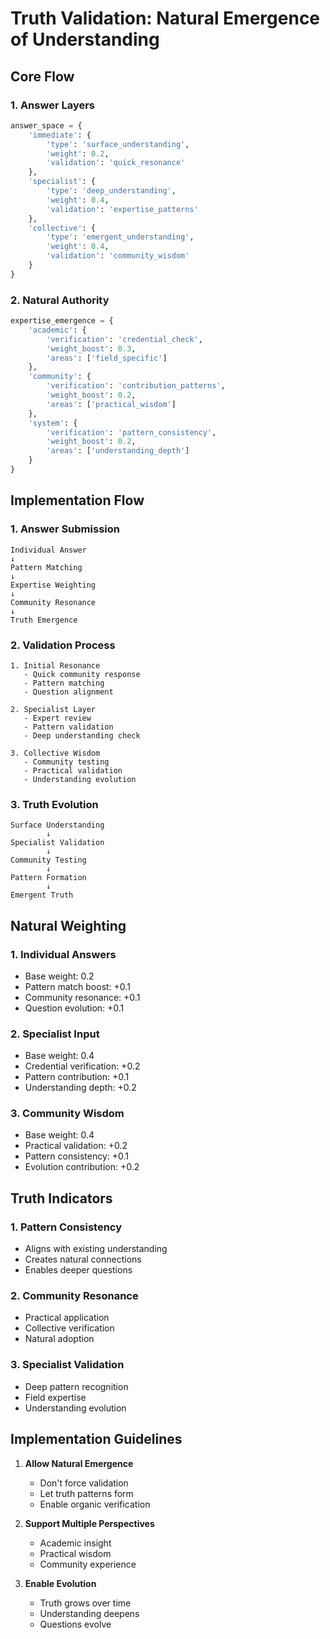 # Truth Validation: Natural Emergence of Understanding

## Core Flow

### 1. Answer Layers
```python
answer_space = {
    'immediate': {
        'type': 'surface_understanding',
        'weight': 0.2,
        'validation': 'quick_resonance'
    },
    'specialist': {
        'type': 'deep_understanding',
        'weight': 0.4,
        'validation': 'expertise_patterns'
    },
    'collective': {
        'type': 'emergent_understanding',
        'weight': 0.4,
        'validation': 'community_wisdom'
    }
}
```

### 2. Natural Authority
```python
expertise_emergence = {
    'academic': {
        'verification': 'credential_check',
        'weight_boost': 0.3,
        'areas': ['field_specific']
    },
    'community': {
        'verification': 'contribution_patterns',
        'weight_boost': 0.2,
        'areas': ['practical_wisdom']
    },
    'system': {
        'verification': 'pattern_consistency',
        'weight_boost': 0.2,
        'areas': ['understanding_depth']
    }
}
```

## Implementation Flow

### 1. Answer Submission
```
Individual Answer
↓
Pattern Matching
↓
Expertise Weighting
↓
Community Resonance
↓
Truth Emergence
```

### 2. Validation Process
```
1. Initial Resonance
   - Quick community response
   - Pattern matching
   - Question alignment

2. Specialist Layer
   - Expert review
   - Pattern validation
   - Deep understanding check

3. Collective Wisdom
   - Community testing
   - Practical validation
   - Understanding evolution
```

### 3. Truth Evolution
```
Surface Understanding
        ↓
Specialist Validation
        ↓
Community Testing
        ↓
Pattern Formation
        ↓
Emergent Truth
```

## Natural Weighting

### 1. Individual Answers
- Base weight: 0.2
- Pattern match boost: +0.1
- Community resonance: +0.1
- Question evolution: +0.1

### 2. Specialist Input
- Base weight: 0.4
- Credential verification: +0.2
- Pattern contribution: +0.1
- Understanding depth: +0.2

### 3. Community Wisdom
- Base weight: 0.4
- Practical validation: +0.2
- Pattern consistency: +0.1
- Evolution contribution: +0.2

## Truth Indicators

### 1. Pattern Consistency
- Aligns with existing understanding
- Creates natural connections
- Enables deeper questions

### 2. Community Resonance
- Practical application
- Collective verification
- Natural adoption

### 3. Specialist Validation
- Deep pattern recognition
- Field expertise
- Understanding evolution

## Implementation Guidelines

1. **Allow Natural Emergence**
   - Don't force validation
   - Let truth patterns form
   - Enable organic verification

2. **Support Multiple Perspectives**
   - Academic insight
   - Practical wisdom
   - Community experience

3. **Enable Evolution**
   - Truth grows over time
   - Understanding deepens
   - Questions evolve 